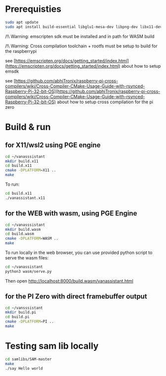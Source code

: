 # Prerequisties

```bash
sudo apt update
sudo apt install build-essential libglu1-mesa-dev libpng-dev libx11-dev libpng-dev
```

/!\ Warning: emscripten sdk must be installed and in path for WASM build 

/!\ Warning: Cross compilation toolchain + rootfs must be setup to build for the raspberrypi

see [https://emscripten.org/docs/getting_started/index.html](https://emscripten.org/docs/getting_started/index.html) about how to setup emsdk

see [https://github.com/abhiTronix/raspberry-pi-cross-compilers/wiki/Cross-Compiler-CMake-Usage-Guide-with-rsynced-Raspberry-Pi-32-bit-OS](https://github.com/abhiTronix/raspberry-pi-cross-compilers/wiki/Cross-Compiler-CMake-Usage-Guide-with-rsynced-Raspberry-Pi-32-bit-OS) about how to setup cross compilation for the pi zero

# Build & run

## for X11/wsl2 using PGE engine

 ```bash
cd ~/vanasssistant
mkdir build.x11
cd build.x11
cmake -DPLATFORM=X11 ..
make
```

To run:

```bash
cd build.x11
./vanassistant.x11
```

## for the WEB with wasm, using PGE Engine

```bash
cd ~/vanasssistant
mkdir build.wasm
cd build.wasm
cmake -DPLATFORM=WASM ..
make 
```

To run locally in the web browser, you can use provided python script to serve the wasm files:

```bash
cd ~/vanassistant
python3 wasm/serve.py
```

Then open [http://localhost:8000/build.wasm/vanassistant.html](http://localhost:8000/build.wasm/vanassistant.html)

## for the PI Zero with direct framebuffer output

```bash
cd ~/vansssistant
mkdir build.pi
cd build.pi
cmake -DPLATFORM=PI ..
make
```

# Testing sam lib locally

```bash
cd samlibs/SAM-master
make
./say Hello world
```